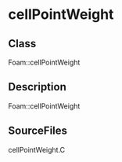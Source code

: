 # cellPointWeight 
## Class
Foam::cellPointWeight

## Description
Foam::cellPointWeight

## SourceFiles
cellPointWeight.C

